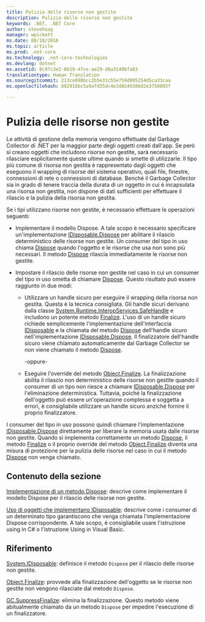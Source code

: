 ```yaml
---
title: Pulizia delle risorse non gestite
description: Pulizia delle risorse non gestite
keywords: .NET, .NET Core
author: stevehoag
manager: wpickett
ms.date: 08/18/2016
ms.topic: article
ms.prod: .net-core
ms.technology: .net-core-technologies
ms.devlang: dotnet
ms.assetid: 8c97c3e2-8619-47ce-ae29-d6a3140bfa83
translationtype: Human Translation
ms.sourcegitcommit: 213ce098bcc2b5e31c55e759d895254d5ca33caa
ms.openlocfilehash: 692916bc5a9afd55dc4e3d0249386d2e3750895f

---
```


# <a name="cleaning-up-unmanaged-resources"></a>Pulizia delle risorse non gestite

Le attività di gestione della memoria vengono effettuate dal Garbage Collector di .NET per la maggior parte degli oggetti creati dall'app. Se però si creano oggetti che includono risorse non gestite, sarà necessario rilasciare esplicitamente queste ultime quando si smette di utilizzarle. Il tipo più comune di risorsa non gestita è rappresentato dagli oggetti che eseguono il wrapping di risorse del sistema operativo, quali file, finestre, connessioni di rete o connessioni di database. Benché il Garbage Collector sia in grado di tenere traccia della durata di un oggetto in cui è incapsulata una risorsa non gestita, non dispone di dati sufficienti per effettuare il rilascio e la pulizia della risorsa non gestita. 

Se i tipi utilizzano risorse non gestite, è necessario effettuare le operazioni seguenti: 

* Implementare il modello Dispose. A tale scopo è necessario specificare un'implementazione [IDisposable.Dispose](xref:System.IDisposable.Dispose) per abilitare il rilascio deterministico delle risorse non gestite. Un consumer del tipo in uso chiama [Dispose](xref:System.IDisposable.Dispose) quando l'oggetto e le risorse che usa non sono più necessari. Il metodo [Dispose](xref:System.IDisposable.Dispose) rilascia immediatamente le risorse non gestite. 

* Impostare il rilascio delle risorse non gestite nel caso in cui un consumer del tipo in uso ometta di chiamare [Dispose](xref:System.IDisposable.Dispose). Questo risultato può essere raggiunto in due modi: 

    * Utilizzare un handle sicuro per eseguire il wrapping della risorsa non gestita. Questa è la tecnica consigliata. Gli handle sicuri derivano dalla classe [System.Runtime.InteropServices.SafeHandle](xref:System.Runtime.InteropServices.SafeHandle) e includono un potente metodo [Finalize](xref:System.Object.Finalize). L'uso di un handle sicuro richiede semplicemente l'implementazione dell'interfaccia [IDisposable](xref:System.IDisposable) e la chiamata del metodo [Dispose](xref:System.IDisposable.Dispose) dell'handle sicuro nell'implementazione [IDisposable.Dispose](xref:System.IDisposable.Dispose). Il finalizzatore dell'handle sicuro viene chiamato automaticamente dal Garbage Collector se non viene chiamato il metodo [Dispose](xref:System.IDisposable.Dispose). 

      -oppure-

    * Eseguire l'override del metodo [Object.Finalize](xref:System.Object.Finalize). La finalizzazione abilita il rilascio non deterministico delle risorse non gestite quando il consumer di un tipo non riesce a chiamare [IDisposable.Dispose](xref:System.IDisposable.Dispose) per l'eliminazione deterministica. Tuttavia, poiché la finalizzazione dell'oggetto può essere un'operazione complessa e soggetta a errori, è consigliabile utilizzare un handle sicuro anziché fornire il proprio finalizzatore. 

I consumer del tipo in uso possono quindi chiamare l'implementazione [IDisposable.Dispose](xref:System.IDisposable.Dispose) direttamente per liberare la memoria usata dalle risorse non gestite. Quando si implementa correttamente un metodo [Dispose](xref:System.IDisposable.Dispose), il metodo [Finalize](xref:System.Object.Finalize) o il proprio override del metodo [Object.Finalize](xref:System.Object.Finalize) diventa una misura di protezione per la pulizia delle risorse nel caso in cui il metodo [Dispose](xref:System.IDisposable.Dispose) non venga chiamato. 

## <a name="in-this-section"></a>Contenuto della sezione

[Implementazione di un metodo Dispose](implementing-dispose.md): descrive come implementare il modello Dispose per il rilascio delle risorse non gestite.

[Uso di oggetti che implementano IDisposable](using-objects.md): descrive come i consumer di un determinato tipo garantiscono che venga chiamata l'implementazione Dispose corrispondente. A tale scopo, è consigliabile usare l'istruzione using in C# o l'istruzione Using in Visual Basic.

## <a name="reference"></a>Riferimento

[System.IDisposable](xref:System.IDisposable): definisce il metodo `Dispose` per il rilascio delle risorse non gestite.

[Object.Finalize](xref:System.Object.Finalize): provvede alla finalizzazione dell'oggetto se le risorse non gestite non vengono rilasciate dal metodo `Dispose`. 

[GC.SuppressFinalize](xref:System.GC#System_GC_SuppressFinalize_System_Object_): elimina la finalizzazione. Questo metodo viene abitualmente chiamato da un metodo `Dispose` per impedire l'esecuzione di un finalizzatore. 



<!--HONumber=Nov16_HO1-->


